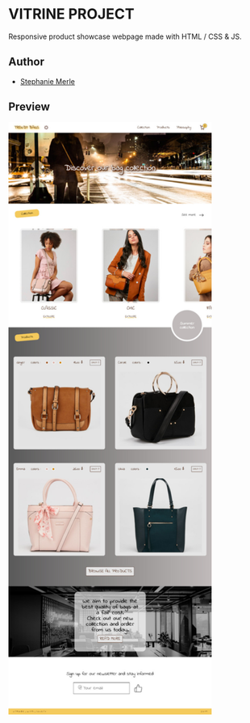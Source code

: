 # VITRINE PROJECT

Responsive product showcase webpage made with HTML / CSS & JS.

## Author

- [Stephanie Merle](https://github.com/Stephanie-Merle)

## Preview

<div style="display:flex; margin:auto">
<img src="./Readme/vitrine_desktop.jpg" width="80%" height="80%" title="wide-screen">
</div>
